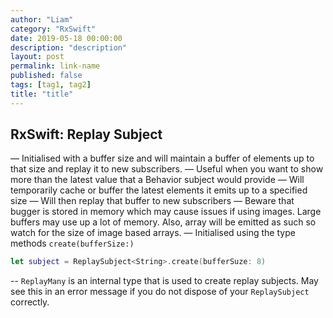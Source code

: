 ```yaml
---
author: "Liam"
category: "RxSwift"
date: 2019-05-18 00:00:00
description: "description"
layout: post
permalink: link-name
published: false
tags: [tag1, tag2]
title: "title"
---
```


 ## RxSwift: Replay Subject

— Initialised with a buffer size and will maintain a buffer of elements up to that size and replay it to new subscribers.
— Useful when you want to show more than the latest value that a Behavior subject would provide
— Will temporarily cache or buffer the latest elements it emits up to a specified size
—  Will then replay that buffer to new subscribers
— Beware that bugger is stored in memory which may cause issues if using images. Large buffers may use up a lot of memory. Also, array will be emitted as such so watch for the size of image based arrays.
— Initialised using the type methods `create(bufferSize:)`

```swift
let subject = ReplaySubject<String>.create(bufferSuze: 8)
```

-- `ReplayMany` is an internal type that is used to create replay subjects. May see this in an error message if you do not dispose of your `ReplaySubject` correctly.
